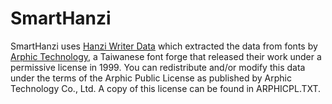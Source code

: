 # SmartHanzi
SmartHanzi uses [Hanzi Writer Data](https://github.com/user/repo/blob/branch/other_file.md) which extracted the data from fonts by [Arphic Technology](http://www.arphic.com.tw/), a Taiwanese font forge that released their work under a permissive license in 1999. You can redistribute and/or modify this data under the terms of the Arphic Public License as published by Arphic Technology Co., Ltd. A copy of this license can be found in ARPHICPL.TXT.